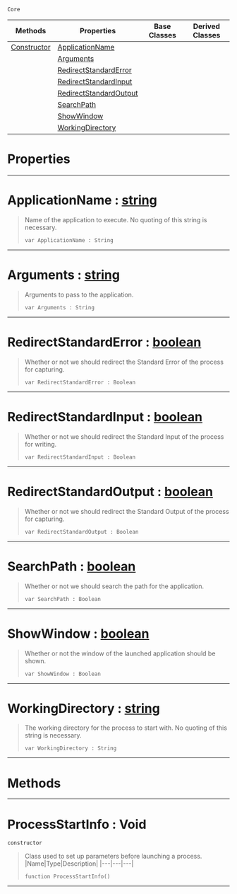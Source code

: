  `Core`

|Methods|Properties|Base Classes|Derived Classes|
|---|---|---|---|
|[ Constructor](https://github.com/PlasmaEngine/PlasmaDocs/blob/master/code_reference/lightning_base_types/processstartinfo.markdown#processstartinfo-void)|[ ApplicationName](https://github.com/PlasmaEngine/PlasmaDocs/blob/master/code_reference/lightning_base_types/processstartinfo.markdown#applicationname-plasma-eng)| | |
| |[ Arguments](https://github.com/PlasmaEngine/PlasmaDocs/blob/master/code_reference/lightning_base_types/processstartinfo.markdown#arguments-plasma-engine-do)| | |
| |[ RedirectStandardError](https://github.com/PlasmaEngine/PlasmaDocs/blob/master/code_reference/lightning_base_types/processstartinfo.markdown#redirectstandarderror-ze)| | |
| |[ RedirectStandardInput](https://github.com/PlasmaEngine/PlasmaDocs/blob/master/code_reference/lightning_base_types/processstartinfo.markdown#redirectstandardinput-ze)| | |
| |[ RedirectStandardOutput](https://github.com/PlasmaEngine/PlasmaDocs/blob/master/code_reference/lightning_base_types/processstartinfo.markdown#redirectstandardoutput-z)| | |
| |[ SearchPath](https://github.com/PlasmaEngine/PlasmaDocs/blob/master/code_reference/lightning_base_types/processstartinfo.markdown#searchpath-plasma-engine-d)| | |
| |[ ShowWindow](https://github.com/PlasmaEngine/PlasmaDocs/blob/master/code_reference/lightning_base_types/processstartinfo.markdown#showwindow-plasma-engine-d)| | |
| |[ WorkingDirectory](https://github.com/PlasmaEngine/PlasmaDocs/blob/master/code_reference/lightning_base_types/processstartinfo.markdown#workingdirectory-plasma-en)| | |


 #  Properties


---  
 #  ApplicationName : [string](https://github.com/PlasmaEngine/PlasmaDocs/blob/master/code_reference/lightning_base_types/string.markdown)

> Name of the application to execute. No quoting of this string is necessary.
> ``` lang=cpp, name=Lightning
> var ApplicationName : String


---  
 #  Arguments : [string](https://github.com/PlasmaEngine/PlasmaDocs/blob/master/code_reference/lightning_base_types/string.markdown)

> Arguments to pass to the application.
> ``` lang=cpp, name=Lightning
> var Arguments : String


---  
 #  RedirectStandardError : [boolean](https://github.com/PlasmaEngine/PlasmaDocs/blob/master/code_reference/lightning_base_types/boolean.markdown)

> Whether or not we should redirect the Standard Error of the process for capturing.
> ``` lang=cpp, name=Lightning
> var RedirectStandardError : Boolean


---  
 #  RedirectStandardInput : [boolean](https://github.com/PlasmaEngine/PlasmaDocs/blob/master/code_reference/lightning_base_types/boolean.markdown)

> Whether or not we should redirect the Standard Input of the process for writing.
> ``` lang=cpp, name=Lightning
> var RedirectStandardInput : Boolean


---  
 #  RedirectStandardOutput : [boolean](https://github.com/PlasmaEngine/PlasmaDocs/blob/master/code_reference/lightning_base_types/boolean.markdown)

> Whether or not we should redirect the Standard Output of the process for capturing.
> ``` lang=cpp, name=Lightning
> var RedirectStandardOutput : Boolean


---  
 #  SearchPath : [boolean](https://github.com/PlasmaEngine/PlasmaDocs/blob/master/code_reference/lightning_base_types/boolean.markdown)

> Whether or not we should search the path for the application.
> ``` lang=cpp, name=Lightning
> var SearchPath : Boolean


---  
 #  ShowWindow : [boolean](https://github.com/PlasmaEngine/PlasmaDocs/blob/master/code_reference/lightning_base_types/boolean.markdown)

> Whether or not the window of the launched application should be shown.
> ``` lang=cpp, name=Lightning
> var ShowWindow : Boolean


---  
 #  WorkingDirectory : [string](https://github.com/PlasmaEngine/PlasmaDocs/blob/master/code_reference/lightning_base_types/string.markdown)

> The working directory for the process to start with. No quoting of this string is necessary.
> ``` lang=cpp, name=Lightning
> var WorkingDirectory : String


---  
 #  Methods


---  
 #  ProcessStartInfo : Void

 `constructor`

> Class used to set up parameters before launching a process.
> |Name|Type|Description|
> |---|---|---|
> ``` lang=cpp, name=Lightning
> function ProcessStartInfo()
> ``` 


---  
 

 